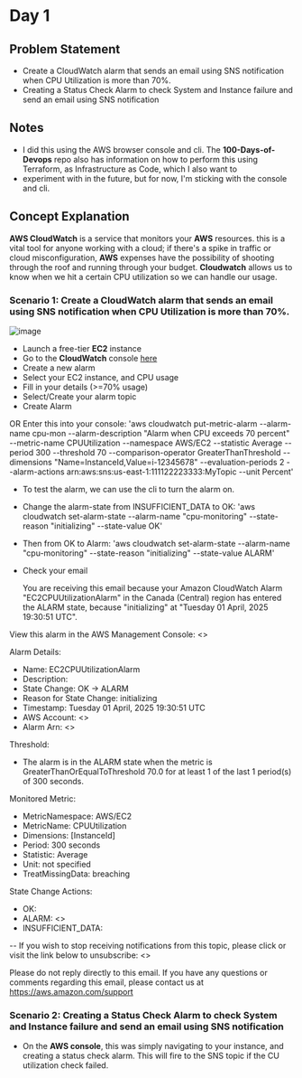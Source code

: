 # Day 1

## Problem Statement
* Create a CloudWatch alarm that sends an email using SNS notification when CPU Utilization is more than 70%.
* Creating a Status Check Alarm to check System and Instance failure and send an email using SNS notification

## Notes
* I did this using the AWS browser console and cli. The **100-Days-of-Devops** repo also has information on how to perform this using Terraform, as Infrastructure as Code, which I also want to
* experiment with in the future, but for now, I'm sticking with the console and cli.

## Concept Explanation
**AWS CloudWatch** is a service that monitors your **AWS** resources. this is a vital tool for anyone working with a cloud; if there's a spike in traffic or cloud misconfiguration,
**AWS** expenses have the possibility of shooting through the roof and running through your budget. **Cloudwatch** allows us to know when we hit a certain CPU utilization so we can handle our usage.

### Scenario 1: Create a CloudWatch alarm that sends an email using SNS notification when CPU Utilization is more than 70%.

![image](https://github.com/user-attachments/assets/3f63c7fa-8e04-4526-ab0f-a0af2c7bb4ea)

- Launch a free-tier **EC2** instance
- Go to the **CloudWatch** console [here](https://console.aws.amazon.com/cloudwatch/)
- Create a new alarm
- Select your EC2 instance, and CPU usage
- Fill in your details (>=70% usage)
- Select/Create your alarm topic
- Create Alarm

OR
Enter this into your console: 
'aws cloudwatch put-metric-alarm --alarm-name cpu-mon --alarm-description "Alarm when CPU exceeds 70 percent" --metric-name CPUUtilization --namespace AWS/EC2 --statistic Average --period 300 --threshold 70 --comparison-operator GreaterThanThreshold  --dimensions "Name=InstanceId,Value=i-12345678" --evaluation-periods 2 --alarm-actions arn:aws:sns:us-east-1:111122223333:MyTopic --unit Percent'

- To test the alarm, we can use the cli to turn the alarm on.
- Change the alarm-state from INSUFFICIENT_DATA to OK:
  'aws cloudwatch set-alarm-state --alarm-name "cpu-monitoring" --state-reason "initializing" --state-value OK'
- Then from OK to Alarm:
  'aws cloudwatch set-alarm-state --alarm-name "cpu-monitoring" --state-reason "initializing" --state-value ALARM'
- Check your email

  You are receiving this email because your Amazon CloudWatch Alarm "EC2CPUUtilizationAlarm" in the Canada (Central) region has entered the ALARM state, because "initializing" at "Tuesday 01 April, 2025 19:30:51 UTC".

View this alarm in the AWS Management Console:
<>

Alarm Details:
- Name:                       EC2CPUUtilizationAlarm
- Description:
- State Change:               OK -> ALARM
- Reason for State Change:    initializing
- Timestamp:                  Tuesday 01 April, 2025 19:30:51 UTC
- AWS Account:                <>
- Alarm Arn:                  <>

Threshold:
- The alarm is in the ALARM state when the metric is GreaterThanOrEqualToThreshold 70.0 for at least 1 of the last 1 period(s) of 300 seconds.

Monitored Metric:
- MetricNamespace:                     AWS/EC2
- MetricName:                          CPUUtilization
- Dimensions:                          [InstanceId]
- Period:                              300 seconds
- Statistic:                           Average
- Unit:                                not specified
- TreatMissingData:                    breaching


State Change Actions:
- OK:
- ALARM: <>
- INSUFFICIENT_DATA:


--
If you wish to stop receiving notifications from this topic, please click or visit the link below to unsubscribe:
<>

Please do not reply directly to this email. If you have any questions or comments regarding this email, please contact us at https://aws.amazon.com/support

### Scenario 2: Creating a Status Check Alarm to check System and Instance failure and send an email using SNS notification
- On the **AWS console**, this was simply navigating to your instance, and creating a status check alarm. This will fire to the SNS topic if the CU utilization check failed.
